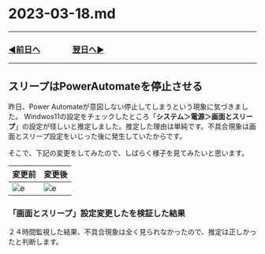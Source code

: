# 2023-03-18.md

---

### [◀️前日へ](https://github.com/yuasys/chatty-journal/blob/main/2023/03/2023-03-17.md)&emsp;&emsp;&emsp;&emsp;[翌日へ▶️](https://github.com/yuasys/chatty-journal/blob/main/2023/03/2023-03-19.md)

---

## スリープはPowerAutomateを停止させる

昨日、Power Automateが意図しない停止してしまうという現象に気づきました。
Windwos11の設定をチェックしたところ「**システム＞電源＞画面とスリープ**」の設定が怪しいと推定しました。推定した理由は単純です。不具合現象は画面とスリープ設定をいじった後に発生していたからです。

そこで、下記の変更をしてみたので、しばらく様子を見てみたいと思います。

|変更前|変更後|
|----|----|
| ![e](https://i.imgur.com/czntnUt.png) | ![e](https://i.imgur.com/7gRtolw.png) |

### 「画面とスリープ」設定変更したを検証した結果

２４時間監視した結果、不具合現象は全く見られなかったので、推定は正しかったと判断します。
